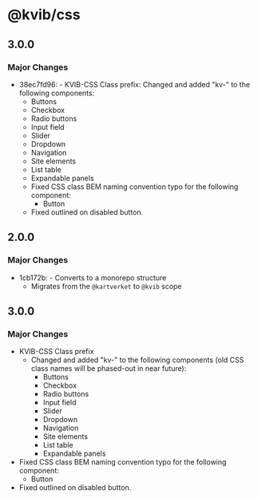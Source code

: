 # @kvib/css

## 3.0.0

### Major Changes

- 38ec7fd96: - KVIB-CSS Class prefix: Changed and added "kv-" to the following components:
  - Buttons
  - Checkbox
  - Radio buttons
  - Input field
  - Slider
  - Dropdown
  - Navigation
  - Site elements
  - List table
  - Expandable panels
  - Fixed CSS class BEM naming convention typo for the following component:
    - Button
  - Fixed outlined on disabled button.

## 2.0.0

### Major Changes

- 1cb172b: - Converts to a monorepo structure
  - Migrates from the `@kartverket` to `@kvib` scope

## 3.0.0

### Major Changes

- KVIB-CSS Class prefix
  - Changed and added "kv-" to the following components (old CSS class names will be phased-out in near future):
    - Buttons
    - Checkbox
    - Radio buttons
    - Input field
    - Slider
    - Dropdown
    - Navigation
    - Site elements
    - List table
    - Expandable panels
- Fixed CSS class BEM naming convention typo for the following component:
  - Button
- Fixed outlined on disabled button.
